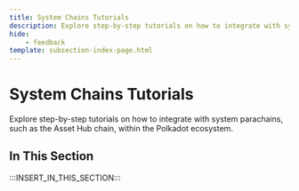 ```yaml
---
title: System Chains Tutorials
description: Explore step-by-step tutorials on how to integrate with system parachains, such as the Asset Hub chain, within the Polkadot ecosystem.
hide: 
    - feedback
template: subsection-index-page.html
---
```


# System Chains Tutorials

Explore step-by-step tutorials on how to integrate with system parachains, such as the Asset Hub chain, within the Polkadot ecosystem.

## In This Section

:::INSERT_IN_THIS_SECTION:::